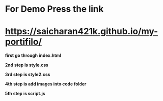 # **For Demo Press the link**

# **https://saicharan421k.github.io/my-portifilo/**

**first go through index.html**

**2nd step is style.css**

**3rd step is style2.css**

**4th step is add images into code folder**

**5th step is script.js**
